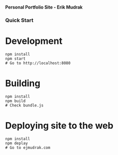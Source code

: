 #### Personal Portfolio Site - Erik Mudrak

### Quick Start

# Development
```ShellSession
npm install
npm start
# Go to http://localhost:8080
```

# Building
```ShellSession
npm install
npm build
# Check bundle.js
```

# Deploying site to the web
```ShellSession
npm install
npm deplay
# Go to ejmudrak.com
```
